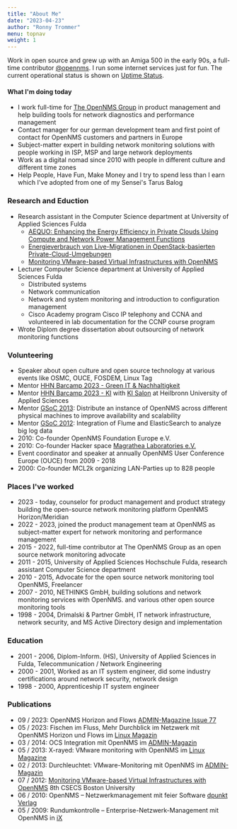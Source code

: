 ```yaml
---
title: "About Me"
date: "2023-04-23"
author: "Ronny Trommer"
menu: topnav
weight: 1
---
```

Work in open source and grew up with an Amiga 500 in the early 90s, a full-time contributor [@opennms](https://www.opennms.com).
I run some internet services just for fun.
The current operational status is shown on [Uptime Status](https://uptime.labmonkeys.space/status/no42).

#### What I'm doing today

* I work full-time for [The OpenNMS Group](https://www.opennms.com) in product management and help building tools for network diagnostics and performance management
* Contact manager for our german development team and first point of contact for OpenNMS customers and partners in Europe
* Subject-matter expert in building network monitoring solutions with people working in ISP, MSP and large network deployments
* Work as a digital nomad since 2010 with people in different culture and different time zones
* Help People, Have Fun, Make Money and I try to spend less than I earn which I've adopted from one of my Sensei's Tarus Balog

### Research and Eduction

* Research assistant in the Computer Science department at University of Applied Sciences Fulda
  * [AEQUO: Enhancing the Energy Efficiency in Private Clouds Using Compute and Network Power Management Functions](https://www.researchgate.net/publication/280248032_AEQUO_Enhancing_the_Energy_Efficiency_in_Private_Clouds_Using_Compute_and_Network_Power_Management_Functions?_sg%5B0%5D=9WWfP8nUIzl3C-JD1dV_yybVEOQSV3HBs1L6qLFYNmmbocUtKap0Qxck619fvlWheM38-4cAP86l846s7Gbl-vTUNLWRDIe90tvQSEoU.XRgeXCyeSZQ81zNNyPLgbQjJywC0Tu1YXWNmxHWKW8tJ1a_meDW5zeCtHxZvFOp5_Ij3Nct_4QT9ExbnEhZz9g)
  * [Energieverbrauch von Live-Migrationen in OpenStack-basierten Private-Cloud-Umgebungen](https://www.researchgate.net/publication/331802641_Energieverbrauch_von_Live-Migrationen_in_OpenStack-basierten_Private-Cloud-Umgebungen?_sg%5B0%5D=9WWfP8nUIzl3C-JD1dV_yybVEOQSV3HBs1L6qLFYNmmbocUtKap0Qxck619fvlWheM38-4cAP86l846s7Gbl-vTUNLWRDIe90tvQSEoU.XRgeXCyeSZQ81zNNyPLgbQjJywC0Tu1YXWNmxHWKW8tJ1a_meDW5zeCtHxZvFOp5_Ij3Nct_4QT9ExbnEhZz9g)
  * [Monitoring VMware-based Virtual Infrastructures with OpenNMS](https://www.researchgate.net/publication/256481955_Monitoring_VMware-based_Virtual_Infrastructures_with_OpenNMS?_sg%5B0%5D=9WWfP8nUIzl3C-JD1dV_yybVEOQSV3HBs1L6qLFYNmmbocUtKap0Qxck619fvlWheM38-4cAP86l846s7Gbl-vTUNLWRDIe90tvQSEoU.XRgeXCyeSZQ81zNNyPLgbQjJywC0Tu1YXWNmxHWKW8tJ1a_meDW5zeCtHxZvFOp5_Ij3Nct_4QT9ExbnEhZz9g)
* Lecturer Computer Science department at University of Applied Sciences Fulda
  * Distributed systems
  * Network communication
  * Network and system monitoring and introduction to configuration management
  * Cisco Academy program Cisco IP telephony and CCNA and volunteered in lab documentation for the CCNP course program
* Wrote Diplom degree dissertation about outsourcing of network monitoring functions

### Volunteering

* Speaker about open culture and open source technology at various events like OSMC, OUCE, FOSDEM, Linux Tag
* Mentor [HHN Barcamp 2023 - Green IT & Nachhaltigkeit](https://www.hs-heilbronn.de/de/nicole.ondrusch/innovative-lehre/barcamp)
* Mentor [HHN Barcamp 2023 - KI](https://www.hs-heilbronn.de/de/nicole.ondrusch/innovative-lehre/barcamp) with [KI Salon](https://www.ki-salon.net/) at Heilbronn University of Applied Sciences
* Mentor [GSoC 2013](https://www.google-melange.com/archive/gsoc/2013/orgs/opennms/projects/jwhite.html): Distribute an instance of OpenNMS across different physical machines to improve availability and scalability
* Mentor [GSoC 2012](https://www.google-melange.com/archive/gsoc/2012/orgs/opennms/projects/fooker.html): Integration of Flume and ElasticSearch to analyze big log data
* 2010: Co-founder OpenNMS Foundation Europe e.V.
* 2010: Co-founder Hacker space [Magrathea Laboratories e.V.](https://maglab.space)
* Event coordinator and speaker at annually OpenNMS User Conference Europe (OUCE) from 2009 - 2018
* 2000: Co-founder MCL2k organizing LAN-Parties up to 828 people

### Places I've worked

* 2023 - today, counselor for product management and product strategy building the open-source network monitoring platform OpenNMS Horizon/Meridian
* 2022 - 2023, joined the product management team at OpenNMS as subject-matter expert for network monitoring and performance management
* 2015 - 2022, full-time contributor at The OpenNMS Group as an open source network monitoring advocate
* 2011 - 2015, University of Applied Sciences Hochschule Fulda, research assistant Computer Science department
* 2010 - 2015, Advocate for the open source network monitoring tool OpenNMS, Freelancer
* 2007 - 2010, NETHINKS GmbH, building solutions and network monitoring services with OpenNMS. and various other open source monitoring tools
* 1998 - 2004, Drimalski & Partner GmbH, IT network infrastructure, network security, and MS Active Directory design and implementation

### Education

* 2001 - 2006, Diplom-Inform. (HS), University of Applied Sciences in Fulda, Telecommunication / Network Engineering
* 2000 - 2001, Worked as an IT system engineer, did some industry certifications around network security, network design
* 1998 - 2000, Apprenticeship IT system engineer

### Publications

* 09 / 2023: OpenNMS Horizon and Flows [ADMIN-Magazine Issue 77](https://www.admin-magazine.com/Archive/2023/77)
* 05 / 2023: Fischen im Fluss, Mehr Durchblick im Netzwerk mit OpenNMS Horizon und Flows im [Linux Magazin](https://www.linux-magazin.de/magazine/2023/05/)
* 03 / 2014: OCS Integration mit OpenNMS im [ADMIN-Magazin](https://www.admin-magazin.de/Das-Heft/2014/03/OCS-Informationen-in-die-Ueberwachung-mit-OpenNMS-integrieren/(language)/ger-DE)
* 05 / 2013: X-rayed: VMware monitoring with OpenNMS im [Linux Magazine](https://www.linux-magazine.com/Issues/2013/150/VMware-Monitoring)
* 02 / 2013: Durchleuchtet: VMware-Monitoring mit OpenNMS im [ADMIN-Magazin](https://www.admin-magazin.de/Das-Heft/2013/02)
* 07 / 2012: [Monitoring VMware-based Virtual Infrastructures with OpenNMS](https://wiki.opennms.org/documentation/CSECS2012-Pape-Trommer.pdf) 8th CSECS Boston University
* 06 / 2010: OpenNMS – Netzwerkmanagement mit feier Software [dpunkt Verlag](https://dpunkt.de/produkt/opennms/)
* 05 / 2009: Rundumkontrolle – Enterprise-Netzwerk-Management mit OpenNMS in [iX](https://shop.heise.de/katalog/rundumkontrolle)
